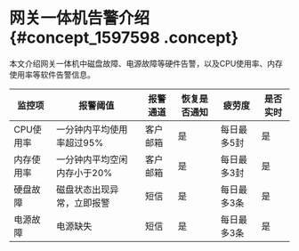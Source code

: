 # 网关一体机告警介绍 {#concept_1597598 .concept}

本文介绍网关一体机中磁盘故障、电源故障等硬件告警，以及CPU使用率、内存使用率等软件告警信息。

|监控项|报警阈值|报警通道|恢复是否通知|疲劳度|是否实时|
|---|----|----|------|---|----|
|CPU使用率|一分钟内平均使用率超过95%|客户邮箱|是|每日最多5封|是|
|内存使用率|一分钟内平均空闲内存小于20%|客户邮箱|是|每日最多3封|是|
|硬盘故障|磁盘状态出现异常，立即报警|短信|是|每日最多3条|是|
|电源故障|电源缺失|短信|是|每日最多3条|是|

